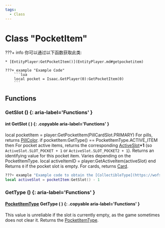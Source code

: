 ```yaml
---
tags:
  - Class
---
```

# Class "PocketItem"

???+ info
    你可以通过以下函数获取此类:

    * [EntityPlayer:GetPocketItem()](EntityPlayer.md#getpocketitem)

    ???+ example "Example Code"
        ```lua
        local pocket = Isaac.GetPlayer(0):GetPocketItem(0)
        ```
## Functions

### GetSlot () {: aria-label='Functions' }
#### int GetSlot ( ) {: .copyable aria-label='Functions' }
local pocketItem = player:GetPocketItem(PillCardSlot.PRIMARY)
For pills, returns [PillColor](https://wofsauge.github.io/IsaacDocs/rep/enums/PillColor.html).
if pocketItem:GetType() == PocketItemType.ACTIVE_ITEM then
For pocket active items, returns the corresponding [ActiveSlot](https://wofsauge.github.io/IsaacDocs/rep/enums/ActiveSlot.html)**+1** (so `ActiveSlot.SLOT_POCKET + 1` or `ActiveSlot.SLOT_POCKET2 + 1`).
Returns an identifying value for this pocket item. Varies depending on the PocketItemType.
local activeItemID = player:GetActiveItem(activeSlot)
end
Returns `0` if the pocket slot is empty.
For cards, returns [Card](https://wofsauge.github.io/IsaacDocs/rep/enums/Card.html).
```lua
???+ example "Example code to obtain the [CollectibleType](https://wofsauge.github.io/IsaacDocs/rep/enums/CollectibleType.html) of the pocket active item in a given pocket slot:"
local activeSlot = pocketItem:GetSlot() - 1
```

### GetType () {: aria-label='Functions' }
#### [PocketItemType](enums/PocketItemType.md) GetType ( ) {: .copyable aria-label='Functions' }
This value is unreliable if the slot is currently empty, as the game sometimes does not clear it.
Returns the [PocketItemType](enums/PocketItemType.md).
